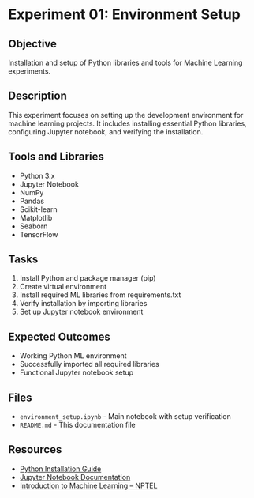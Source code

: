 # Experiment 01: Environment Setup

## Objective
Installation and setup of Python libraries and tools for Machine Learning experiments.

## Description
This experiment focuses on setting up the development environment for machine learning projects. It includes installing essential Python libraries, configuring Jupyter notebook, and verifying the installation.

## Tools and Libraries
- Python 3.x
- Jupyter Notebook
- NumPy
- Pandas
- Scikit-learn
- Matplotlib
- Seaborn
- TensorFlow

## Tasks
1. Install Python and package manager (pip)
2. Create virtual environment
3. Install required ML libraries from requirements.txt
4. Verify installation by importing libraries
5. Set up Jupyter notebook environment

## Expected Outcomes
- Working Python ML environment
- Successfully imported all required libraries
- Functional Jupyter notebook setup

## Files
- `environment_setup.ipynb` - Main notebook with setup verification
- `README.md` - This documentation file

## Resources
- [Python Installation Guide](https://www.python.org/downloads/)
- [Jupyter Notebook Documentation](https://jupyter.org/documentation)
- [Introduction to Machine Learning – NPTEL](http://nptel.ac.in/courses/106106139/)